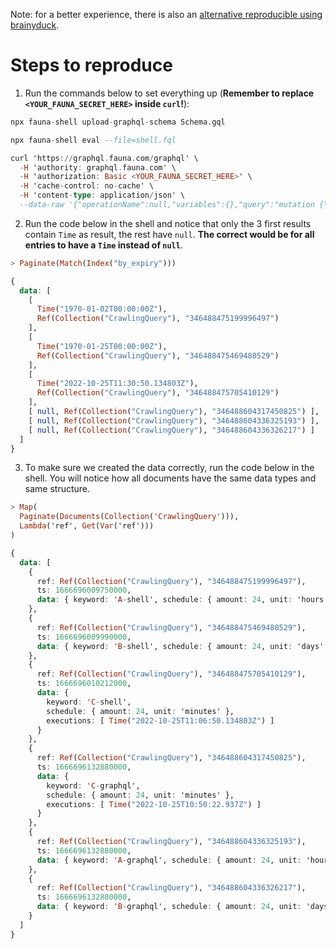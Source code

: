 Note: for a better experience, there is also an [alternative reproducible using brainyduck](https://github.com/zvictor/fauna-timeadd-bug/tree/main).
# Steps to reproduce

1. Run the commands below to set everything up (**Remember to replace `<YOUR_FAUNA_SECRET_HERE>` inside `curl`!**):
```haskell
npx fauna-shell upload-graphql-schema Schema.gql

npx fauna-shell eval --file=shell.fql

curl 'https://graphql.fauna.com/graphql' \
  -H 'authority: graphql.fauna.com' \
  -H 'authorization: Basic <YOUR_FAUNA_SECRET_HERE>' \
  -H 'cache-control: no-cache' \
  -H 'content-type: application/json' \
  --data-raw '{"operationName":null,"variables":{},"query":"mutation {\n  A: createCrawlingQuery(\n    data: {keyword: \"A-graphql\", schedule: {amount: 24, unit: hours}}\n  ) {\n    _id\n  }\n  B: createCrawlingQuery(data: {keyword: \"B-graphql\", schedule: {amount: 24, unit: days}}) {\n    _id\n  }\n  C: createCrawlingQuery(\n    data: {keyword: \"C-graphql\", schedule: {amount: 24, unit: minutes}, executions: [\"2022-10-25T10:50:22.937Z\"]}\n  ) {\n    _id\n  }\n}\n"}'
```
2. Run the code below in the shell and notice that only the 3 first results contain `Time` as result, the rest have `null`. **The correct would be for all entries to have a `Time` instead of `null`**.
```haskell
> Paginate(Match(Index("by_expiry")))

{
  data: [
    [
      Time("1970-01-02T00:00:00Z"),
      Ref(Collection("CrawlingQuery"), "346488475199996497")
    ],
    [
      Time("1970-01-25T00:00:00Z"),
      Ref(Collection("CrawlingQuery"), "346488475469480529")
    ],
    [
      Time("2022-10-25T11:30:50.134803Z"),
      Ref(Collection("CrawlingQuery"), "346488475705410129")
    ],
    [ null, Ref(Collection("CrawlingQuery"), "346488604317450825") ],
    [ null, Ref(Collection("CrawlingQuery"), "346488604336325193") ],
    [ null, Ref(Collection("CrawlingQuery"), "346488604336326217") ]
  ]
}
```
3. To make sure we created the data correctly, run the code below in the shell. You will notice how all documents have the same data types and same structure.
```haskell
> Map(
  Paginate(Documents(Collection('CrawlingQuery'))),
  Lambda('ref', Get(Var('ref')))
)

{
  data: [
    {
      ref: Ref(Collection("CrawlingQuery"), "346488475199996497"),
      ts: 1666696009750000,
      data: { keyword: 'A-shell', schedule: { amount: 24, unit: 'hours' } }
    },
    {
      ref: Ref(Collection("CrawlingQuery"), "346488475469480529"),
      ts: 1666696009990000,
      data: { keyword: 'B-shell', schedule: { amount: 24, unit: 'days' } }
    },
    {
      ref: Ref(Collection("CrawlingQuery"), "346488475705410129"),
      ts: 1666696010212000,
      data: {
        keyword: 'C-shell',
        schedule: { amount: 24, unit: 'minutes' },
        executions: [ Time("2022-10-25T11:06:50.134803Z") ]
      }
    },
    {
      ref: Ref(Collection("CrawlingQuery"), "346488604317450825"),
      ts: 1666696132880000,
      data: {
        keyword: 'C-graphql',
        schedule: { amount: 24, unit: 'minutes' },
        executions: [ Time("2022-10-25T10:50:22.937Z") ]
      }
    },
    {
      ref: Ref(Collection("CrawlingQuery"), "346488604336325193"),
      ts: 1666696132880000,
      data: { keyword: 'A-graphql', schedule: { amount: 24, unit: 'hours' } }
    },
    {
      ref: Ref(Collection("CrawlingQuery"), "346488604336326217"),
      ts: 1666696132880000,
      data: { keyword: 'B-graphql', schedule: { amount: 24, unit: 'days' } }
    }
  ]
}
```